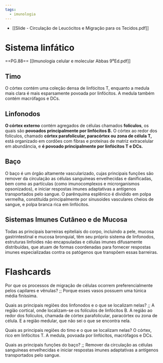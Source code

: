 ```yaml
---
tags:
  - imunologia
---
```

* [[Slide - Circulação de Leucócitos e Migração para os Tecidos.pdf]]

# Sistema linfático 
==PG.88== [[Imunologia celular e molecular Abbas 9⁰Ed.pdf]]
## Timo 
O córtex contém uma coleção densa de linfócitos T, enquanto a medula mais clara é mais esparsamente povoada por linfócitos. A medula também contém macrófagos e DCs.

## Linfonodos
**O córtex externo** contém agregados de células chamados **folículos**, os quais são **povoados principalmente por linfócitos B.**
O córtex ao redor dos folículos, chamado **córtex parafolicular, paracórtex ou zona de célula T,** está organizado em cordões com fibras e proteínas de matriz extracelular em abundância, e **é povoado principalmente por linfócitos T e DCs.**

## Baço 
O baço é um órgão altamente vascularizado, cujas principais funções são remover da circulação as células sanguíneas envelhecidas e danificadas, bem como as partículas (como imunocomplexos e microrganismos opsonizados), e iniciar respostas imunes adaptativas a antígenos transportados pelo sangue.
O parênquima esplênico é dividido em polpa vermelha, constituída principalmente por sinusoides vasculares cheios de sangue, e polpa branca rica em linfócitos.

## Sistemas Imunes Cutâneo e de Mucosa
Todas as principais barreiras epiteliais do corpo, incluindo a pele, mucosa gastrintestinal e mucosa bronquial, têm seu próprio sistema de linfonodos, estruturas linfoides não encapsuladas e células imunes difusamente distribuídas, que atuam de formas coordenadas para fornecer respostas imunes especializadas contra os patógenos que transpõem essas barreiras.

# Flashcards

Por que os processos de migração de células ocorrem preferencialmente pelos capilares e vênulas? ;; Porque esses vasos possuem uma túnica média finíssima. 

Quais as principais regiões dos linfonodos e o que se localizam nelas? ;; A região cortical, onde localizam-se os folículos de linfócitos B. A região ao redor dos folículos, chamada de córtex parafolicular, paracórtex ou zona de célula. E a região medular, que não sei o que se encontra nela. 

Quais as principais regiões do timo e o que se localizam nelas? O córtex, rico em linfócitos T. A medula, povoada por linfócitos, macrófagos e DCs.

Quais as principais funções do baço? ;; Remover da circulação as células sanguíneas envelhecidas e iniciar respostas imunes adaptativas a antígenos transportados pelo sangue. 

